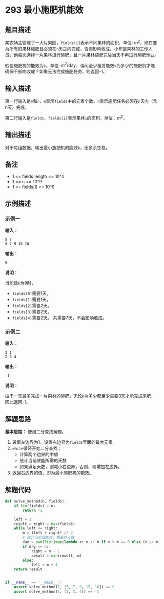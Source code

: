 # 293 最小施肥机能效

## 题目描述

某农场主管理了一大片果园，`fields[i]`表示不同果林的面积，单位: $m^2$，现在要为所有的果林施肥且必须在`n`天之内完成，否则影响收成。小布是果林的工作人员，他每次选择一片果林进行施肥，且一片果林施肥完后当天不再进行施肥作业。

假设施肥机的能效为`k`，单位: $m^2/\text{day}$，请问至少租赁能效`k`为多少的施肥机才能确保不影响收成？如果无法完成施肥任务，则返回-1。

## 输入描述

第一行输入是`m`和`n`，`m`表示`fields`中的元素个数，`n`表示施肥任务必须在`n`天内（含n天）完成。

第二行输入是`fields`，`fields[i]`表示果林`i`的面积，单位：$m^2$。

## 输出描述

对于每组数据，输出最小施肥机的能效`k`，无多余空格。

## 备注

- 1 <= fields.length <= 10^4
- 1 <= n <= 10^9
- 1 <= fields[i] <= 10^9

## 示例描述

### 示例一

**输入：**

```text
5 7
5 7 9 15 10
```

**输出：**

```text
9
```

**说明：**

当能效`k`为9时，
- `fields[0]`需要1天。
- `fields[1]`需要1天。
- `fields[2]`需要2天。
- `fields[3]`需要2天。
- `fields[4]`需要2天。
共需要7天，不会影响收成。

### 示例二

**输入：**

```text
3 1
2 3 4
```

**输出：**

```text
-1
```

**说明：**

由于一天最多完成一片果林的施肥，无论`k`为多少都至少需要3天才能完成施肥，因此返回-1。

## 解题思路

**基本思路：** 使用二分查找解题。
1. 设置左边界为1，设置右边界为`fields`里面的最大元素。
2. `while`循环开始二分查找：
    - 计算两个边界的中值
    - 统计当前效能所需的天数
    - 如果满足天数，则减小右边界，否则，则增加左边界。
3. 返回右边界的值，即为最小施肥机的能效。    

## 解题代码

```python
def solve_method(n, fields):
    if len(fields) > n:
        return -1

    left = 1
    result = right = max(fields)
    while left <= right:
        m = (left + right) // 2
        # 统计当前效能时，需要的天数
        day = sum(list(map(lambda x: x // m if x % m == 0 else (x // m) + 1, fields)))
        if day <= n:
            right = m - 1
            result = min(result, m)
        else:
            left = m + 1
    return result


if __name__ == '__main__':
    assert solve_method(7, [5, 7, 9, 15, 10]) == 9
    assert solve_method(1, [2, 3, 4]) == -1
```
